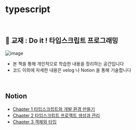 # typescript
<br>

## 📖 교재 : Do it ! 타입스크립트 프로그래밍 
  ![image](https://github.com/SeoYunnn/typescript/assets/120713987/edb24ca5-7488-464d-8924-6d0654fa17fe)

- 본 책을 통해 개인적으로 학습한 내용을 정리하는 공간입니다
- 코드 이외에 자세한 내용은 velog 나 Notion 을 통해 기술합니다

<br>

## Notion
- [Chapter 1 타입스크립트와 개발 환경 만들기](https://leeseoyun.notion.site/Chapter-1-5d9a25caa5414318a60d4f33a96e25ba?pvs=4)
- [Chapter 2 타입스크립트 프로젝트 생성과 관리](https://leeseoyun.notion.site/Chapter-2-59016f6021d645d19a9b1a6bf9c461b0?pvs=4)
- [Chapter 3 객체와 타입](https://leeseoyun.notion.site/Chapter-3-d9e55bc27abf491eb09efa06255a1f0c?pvs=4)
